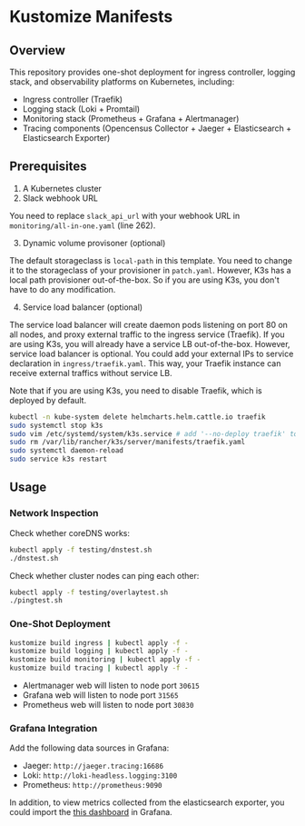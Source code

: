 # Kustomize Manifests
## Overview
This repository provides one-shot deployment for ingress controller, logging stack, and observability platforms on Kubernetes, including:
- Ingress controller (Traefik)
- Logging stack (Loki + Promtail)
- Monitoring stack (Prometheus + Grafana + Alertmanager)
- Tracing components (Opencensus Collector + Jaeger + Elasticsearch + Elasticsearch Exporter)
## Prerequisites
1. A Kubernetes cluster
2. Slack webhook URL

You need to replace `slack_api_url` with your webhook URL in `monitoring/all-in-one.yaml` (line 262).

3. Dynamic volume provisoner (optional)

The default storageclass is `local-path` in this template. You need to change it to the storageclass of your provisioner in `patch.yaml`. However, K3s has a local path provisioner out-of-the-box. So if you are using K3s, you don't have to do any modification.

4. Service load balancer (optional)

The service load balancer will create daemon pods listening on port 80 on all nodes, and proxy external traffic to the ingress service (Traefik). If you are using K3s, you will already have a service LB out-of-the-box. However, service load balancer is optional. You could add your external IPs to service declaration in `ingress/traefik.yaml`. This way, your Traefik instance can receive external traffics without service LB.

Note that if you are using K3s, you need to disable Traefik, which is deployed by default.
```bash
kubectl -n kube-system delete helmcharts.helm.cattle.io traefik
sudo systemctl stop k3s
sudo vim /etc/systemd/system/k3s.service # add '--no-deploy traefik' to ExecStart
sudo rm /var/lib/rancher/k3s/server/manifests/traefik.yaml
sudo systemctl daemon-reload
sudo service k3s restart
```
## Usage
### Network Inspection
Check whether coreDNS works:
```bash
kubectl apply -f testing/dnstest.sh
./dnstest.sh
```
Check whether cluster nodes can ping each other:
```bash
kubectl apply -f testing/overlaytest.sh
./pingtest.sh
```
### One-Shot Deployment
```bash
kustomize build ingress | kubectl apply -f -
kustomize build logging | kubectl apply -f -
kustomize build monitoring | kubectl apply -f -
kustomize build tracing | kubectl apply -f -
```
- Alertmanager web will listen to node port `30615`
- Grafana web will listen to node port `31565`
- Prometheus web will listen to node port `30830`
### Grafana Integration
Add the following data sources in Grafana:
- Jaeger: `http://jaeger.tracing:16686`
- Loki: `http://loki-headless.logging:3100`
- Prometheus: `http://prometheus:9090`

In addition, to view metrics collected from the elasticsearch exporter, you could import the [this dashboard](https://grafana.com/grafana/dashboards/2322) in Grafana.
